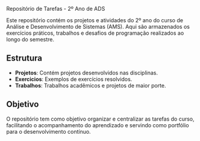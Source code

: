 Repositório de Tarefas - 2º Ano de ADS

Este repositório contém os projetos e atividades do 2º ano do curso de Análise e Desenvolvimento de Sistemas (AMS). Aqui são armazenados os exercícios práticos, trabalhos e desafios de programação realizados ao longo do semestre.

## Estrutura

- **Projetos**: Contém projetos desenvolvidos nas disciplinas.
- **Exercicios**: Exemplos de exercícios resolvidos.
- **Trabalhos**: Trabalhos acadêmicos e projetos de maior porte.

## Objetivo

O repositório tem como objetivo organizar e centralizar as tarefas do curso, facilitando o acompanhamento do aprendizado e servindo como portfólio para o desenvolvimento contínuo.
